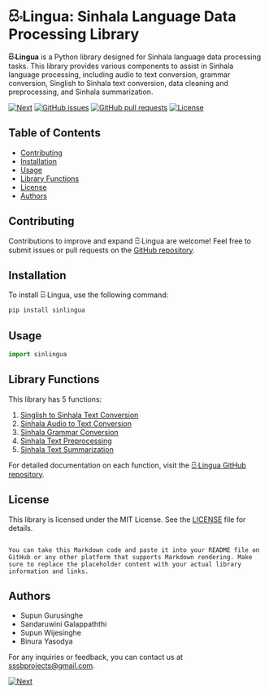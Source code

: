 # සිංLingua: Sinhala Language Data Processing Library

**සිංLingua** is a Python library designed for Sinhala language data processing tasks. This library provides various components to assist in Sinhala language processing, including audio to text conversion, grammar conversion, Singlish to Sinhala text conversion, data cleaning and preprocessing, and Sinhala summarization.

[![Next](https://img.shields.io/badge/next-blue.svg)](https://github.com/sinlingua/documentation/tree/main/1.%20Singlish%20to%20Sinhala%20Text%20Conversion/README.md)
[![GitHub issues](https://img.shields.io/github/issues/sinlingua/documentation)](https://github.com/sinlingua/documentation/issues)
[![GitHub pull requests](https://img.shields.io/github/issues-pr/SupunGurusinghe/SinlinguaDocumentation)](https://github.com/sinlingua/documentation/pulls)
[![License](https://img.shields.io/github/license/sinlingua/documentation)](https://github.com/sinlingua/documentation/blob/main/LICENSE)

## Table of Contents
- [Contributing](#contributing)
- [Installation](#installation)
- [Usage](#usage)
- [Library Functions](#library-functions)
- [License](#license)
- [Authors](#authors)

## Contributing

Contributions to improve and expand සිංLingua are welcome! Feel free to submit issues or pull requests on the [GitHub repository](https://github.com/sinlingua/documentation).

## Installation

To install සිංLingua, use the following command:

```bash
pip install sinlingua
```

## Usage

```python
import sinlingua
```

## Library Functions

This library has 5 functions:

1. [Singlish to Sinhala Text Conversion](https://github.com/sinlingua/documentation/tree/main/1.%20Singlish%20to%20Sinhala%20Text%20Conversion#readme)
2. [Sinhala Audio to Text Conversion](https://github.com/sinlingua/documentation/tree/main/2.%20Sinhala%20Audio%20to%20Text%20Conversion#readme)
3. [Sinhala Grammar Conversion](https://github.com/sinlingua/documentation/tree/main/3.%20Sinhala%20Grammar%20Conversion#readme)
4. [Sinhala Text Preprocessing](https://github.com/sinlingua/documentation/tree/main/4.%20Sinhala%20Text%20Preprocessing#readme)
5. [Sinhala Text Summarization](https://github.com/sinlingua/documentation/tree/main/5.%20Sinhala%20Text%20Summarization#readme)

For detailed documentation on each function, visit the [සිංLingua GitHub repository](https://github.com/sinlingua/documentation).

## License

This library is licensed under the MIT License. See the [LICENSE](https://github.com/sinlingua/documentation/blob/main/LICENSE) file for details.
```

You can take this Markdown code and paste it into your README file on GitHub or any other platform that supports Markdown rendering. Make sure to replace the placeholder content with your actual library information and links.
```

## Authors

- Supun Gurusinghe
- Sandaruwini Galappaththi
- Supun Wijesinghe
- Binura Yasodya

For any inquiries or feedback, you can contact us at sssbprojects@gmail.com.


[![Next](https://img.shields.io/badge/next-blue.svg)](https://github.com/sinlingua/documentation/tree/main/1.%20Singlish%20to%20Sinhala%20Text%20Conversion/README.md)
